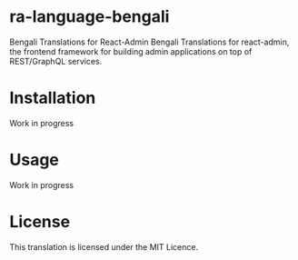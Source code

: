 # ra-language-bengali

Bengali Translations  for React-Admin
Bengali Translations  for react-admin, the frontend framework for building admin applications on top of REST/GraphQL services.

# Installation

Work in progress

# Usage

Work in progress

# License

This translation is licensed under the MIT Licence.
